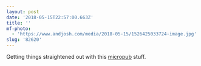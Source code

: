 ```yaml
---
layout: post
date: '2018-05-15T22:57:00.663Z'
title: ''
mf-photo:
  - 'https://www.andjosh.com/media/2018-05-15/1526425033724-image.jpg'
slug: '82620'
---
```

Getting things straightened out with this [micropub][0] stuff. 

[0]: https://github.com/andjosh/webpage-micropub-to-github
